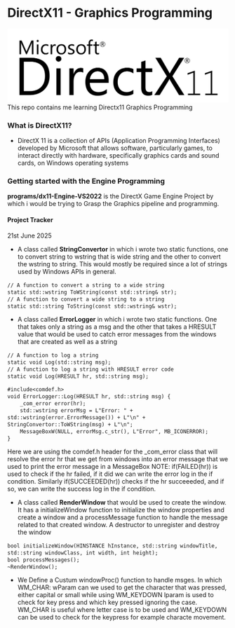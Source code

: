 # DirectX11 - Graphics Programming
![screenshot](resources/dx11logo.svg)
This repo contains me learning Directx11 Graphics Programming

### What is DirectX11?
- DirectX 11 is a collection of APIs (Application Programming Interfaces) developed by Microsoft that allows software, particularly games, to interact directly with hardware, specifically graphics cards and sound cards, on Windows operating systems

### Getting started with the Engine Programming
**programs/dx11-Engine-VS2022** is the DirectX Game Engine Project by which i would be trying to Grasp the Graphics pipeline and programming.

#### Project Tracker
21st June 2025
- A class called **StringConvertor** in which i wrote two static functions, one to convert string to wstring that is wide string and the other to convert the wstring to string. This would mostly be required since a lot of strings used by Windows APIs in general.
```
// A function to convert a string to a wide string
static std::wstring ToWString(const std::string& str);
// A function to convert a wide string to a string
static std::string ToString(const std::wstring& wstr);
```

- A class called **ErrorLogger** in which i wrote two static functions. One that takes only a string as a msg and the other that takes a HRESULT value that would be used to catch error messages from the windows that are created as well as a string
```
// A function to log a string
static void Log(std::string msg);
// A function to log a string with HRESULT error code
static void Log(HRESULT hr, std::string msg);
```
```
#include<comdef.h>
void ErrorLogger::Log(HRESULT hr, std::string msg) {
	_com_error error(hr);
	std::wstring errorMsg = L"Error: " + std::wstring(error.ErrorMessage()) + L"\n" + StringConvertor::ToWString(msg) + L"\n";
	MessageBoxW(NULL, errorMsg.c_str(), L"Error", MB_ICONERROR);
}
```
Here we are using the comdef.h header for the _com_error class that will resolve the error hr that we get from windows into an error message that we used to print the error message in a MessageBox
NOTE: if(FAILED(hr)) is used to check if the hr failed, if it did we can write the error log in the if condition. Similarly if(SUCCEEDED(hr)) checks if the hr succeeeded, and if so, we can write the success log in the if condition.

- A class called **RenderWindow** that would be used to create the window. It has a initializeWindow function to initialize the window properties and create a window and a processMessage function to handle the message related to that created window. A destructor to unregister and destroy the window
```
bool initializeWindow(HINSTANCE hInstance, std::string windowTitle, std::string windowClass, int width, int height);
bool processMessages();
~RenderWindow();
```
- We Define a Custum windowProc() function to handle msges. In which WM_CHAR: wParam can we used to get the character that was pressed, either capital or small while using WM_KEYDOWN lparam is used to check for key press and which key pressed ignoring the case. WM_CHAR is useful where letter case is to be used and WM_KEYDOWN can be used to check for the keypress for example characte movement.
